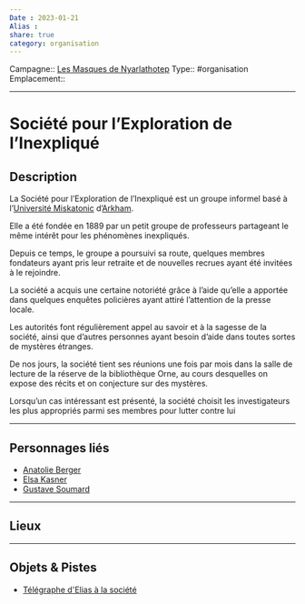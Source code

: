 ```yaml
---
Date : 2023-01-21
Alias :
share: true
category: organisation
---
```

Campagne:: [Les Masques de Nyarlathotep](../Les%20Masques%20de%20Nyarlathotep.md)
Type:: #organisation 
Emplacement:: 
***
# Société pour l’Exploration de l’Inexpliqué

## Description

La Société pour l’Exploration de l’Inexpliqué est un groupe informel basé à l’[Université Miskatonic](Universit%C3%A9%20Miskatonic.md) d’[Arkham](../../Arkham.md).

Elle a été fondée en 1889 par un petit groupe de professeurs partageant le même intérêt pour les phénomènes inexpliqués.

Depuis ce temps, le groupe a poursuivi sa route, quelques membres fondateurs ayant pris leur retraite et de nouvelles recrues ayant été invitées à le rejoindre.

La société a acquis une certaine notoriété grâce à l’aide qu’elle a apportée dans quelques enquêtes policières ayant attiré l’attention de la presse locale.

Les autorités font régulièrement appel au savoir et à la sagesse de la société, ainsi que d’autres personnes ayant besoin d’aide dans toutes sortes de mystères étranges.

De nos jours, la société tient ses réunions une fois par mois dans la salle de lecture de la réserve de la bibliothèque Orne, au cours desquelles on expose des récits et on conjecture sur des mystères.

Lorsqu’un cas intéressant est présenté, la société choisit les investigateurs les plus appropriés parmi ses membres pour lutter contre lui

***
## Personnages liés
- [Anatolie Berger](../../Anatolie%20Berger.md)
- [Elsa Kasner](../../Elsa%20Kasner.md)
- [Gustave Soumard](../../Gustave%20Soumard.md)


***
## Lieux

***
## Objets & Pistes
- [Télégraphe d'Elias à la société](../indices/T%C3%A9l%C3%A9graphe%20d'Elias%20%C3%A0%20la%20soci%C3%A9t%C3%A9.md)

